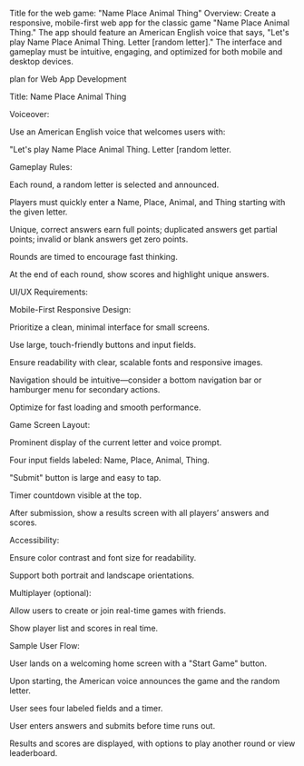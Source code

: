 Title for the web game: "Name Place Animal Thing"
Overview:
Create a responsive, mobile-first web app for the classic game "Name Place Animal Thing." The app should feature an American English voice that says, "Let's play Name Place Animal Thing. Letter [random letter]." The interface and gameplay must be intuitive, engaging, and optimized for both mobile and desktop devices.

plan for Web App Development

Title: Name Place Animal Thing

Voiceover:

Use an American English voice that welcomes users with:

"Let's play Name Place Animal Thing. Letter [random letter.

Gameplay Rules:

Each round, a random letter is selected and announced.

Players must quickly enter a Name, Place, Animal, and Thing starting with the given letter.

Unique, correct answers earn full points; duplicated answers get partial points; invalid or blank answers get zero points.

Rounds are timed to encourage fast thinking.

At the end of each round, show scores and highlight unique answers.

UI/UX Requirements:

Mobile-First Responsive Design:

Prioritize a clean, minimal interface for small screens.

Use large, touch-friendly buttons and input fields.

Ensure readability with clear, scalable fonts and responsive images.

Navigation should be intuitive—consider a bottom navigation bar or hamburger menu for secondary actions.

Optimize for fast loading and smooth performance.

Game Screen Layout:

Prominent display of the current letter and voice prompt.

Four input fields labeled: Name, Place, Animal, Thing.

"Submit" button is large and easy to tap.

Timer countdown visible at the top.

After submission, show a results screen with all players’ answers and scores.

Accessibility:

Ensure color contrast and font size for readability.

Support both portrait and landscape orientations.

Multiplayer (optional):

Allow users to create or join real-time games with friends.

Show player list and scores in real time.

Sample User Flow:

User lands on a welcoming home screen with a "Start Game" button.

Upon starting, the American voice announces the game and the random letter.

User sees four labeled fields and a timer.

User enters answers and submits before time runs out.

Results and scores are displayed, with options to play another round or view leaderboard.

